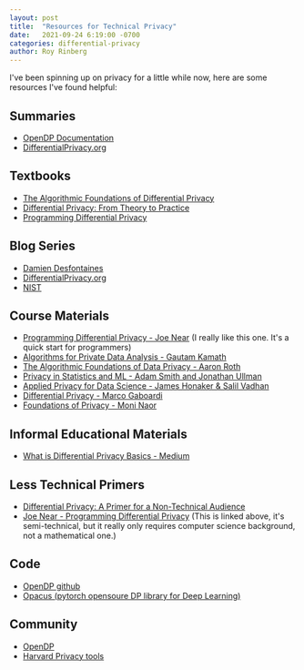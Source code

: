 ```yaml
---
layout: post
title:  "Resources for Technical Privacy"
date:   2021-09-24 6:19:00 -0700
categories: differential-privacy  
author: Roy Rinberg
---
```


I've been spinning up on privacy for a little while now, here are some resources I've found helpful:

## Summaries
    
- [OpenDP Documentation](https://docs.opendp.org/en/stable/resources/index.html)
- [DifferentialPrivacy.org](https://differentialprivacy.org/resources/)

## Textbooks

- [The Algorithmic Foundations of Differential Privacy](https://www.cis.upenn.edu/~aaroth/Papers/privacybook.pdf)
- [Differential Privacy: From Theory to Practice](https://ieeexplore.ieee.org/document/7731575)
- [Programming Differential Privacy](https://programming-dp.com/)

## Blog Series

- [Damien Desfontaines](https://desfontain.es/privacy/differential-privacy-reading-list.html)
- [DifferentialPrivacy.org](https://differentialprivacy.org/)
- [NIST](https://www.nist.gov/itl/applied-cybersecurity/privacy-engineering/collaboration-space/focus-areas/de-id/dp-blog)

## Course Materials

- [Programming Differential Privacy - Joe Near](https://jnear.github.io/cs211-data-privacy/) (I really like this one. It's a quick start for programmers)
- [Algorithms for Private Data Analysis - Gautam Kamath](http://www.gautamkamath.com/CS860-fa2020.html)
- [The Algorithmic Foundations of Data Privacy - Aaron Roth](https://www.cis.upenn.edu/~aaroth/courses/privacyF11.html)
- [Privacy in Statistics and ML - Adam Smith and Jonathan Ullman](https://dpcourse.github.io/)
- [Applied Privacy for Data Science - James Honaker & Salil Vadhan](http://people.seas.harvard.edu/~salil/cs208/spring19/)
- [Differential Privacy - Marco Gaboardi](http://cs-people.bu.edu/gaboardi/teaching/CSE660-fall17.html)
- [Foundations of Privacy - Moni Naor](https://www.wisdom.weizmann.ac.il/~naor/COURSE/foundations_of_privacy.html)

## Informal Educational Materials
- [What is Differential Privacy Basics - Medium](https://becominghuman.ai/what-is-differential-privacy-1fd7bf507049)

## Less Technical Primers
- [Differential Privacy: A Primer for a Non-Technical Audience](https://papers.ssrn.com/sol3/papers.cfm?abstract_id=3338027)
- [Joe Near - Programming Differential Privacy](https://jnear.github.io/cs211-data-privacy/) (This is linked above, it's semi-technical, but it really only requires computer science background, not a mathematical one.)

## Code

- [OpenDP github](https://github.com/opendp)
- [Opacus (pytorch opensoure DP library for Deep Learning)](https://opacus.ai/tutorials/)

## Community
- [OpenDP](https://opendp.org/)
- [Harvard Privacy tools](https://privacytools.seas.harvard.edu/)

